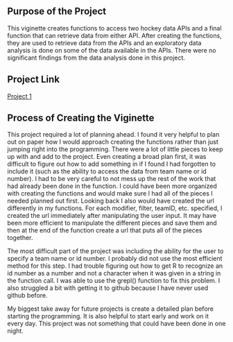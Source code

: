 
## Purpose of the Project ##
This viginette creates functions to access two hockey data APIs and a final function that can retrieve data from either API. After creating the functions, they are used to retrieve data from the APIs and an exploratory data analysis is done on some of the data available in the APIs. There were no significant findings from the data analysis done in this project.

## Project Link ##

[Project 1](https://lauraem93.github.io/Project1/)

## Process of Creating the Viginette ##
This project required a lot of planning ahead. I found it very helpful to plan out on paper how I would approach creating the functions rather than just jumping right into the programming. There were a lot of little pieces to keep up with and add to the project. Even creating a broad plan first, it was difficult to figure out how to add something in if I found I had forgotten to include it (such as the ability to access the data from team name or id number). I had to be very careful to not mess up the rest of the work that had already been done in the function. I could have been more organized with creating the functions and would make sure I had all of the pieces I needed planned out first. Looking back I also would have created the url differently in my functions. For each modifier, filter, teamID, etc. specified, I created the url immediately after manipulating the user input. It may have been more efficient to manipulate the different pieces and save them and then at the end of the function create a url that puts all of the pieces together.

The most difficult part of the project was including the ability for the user to specify a team name or id number. I probably did not use the most efficient method for this step. I had trouble figuring out how to get R to recognize an id number as a number and not a character when it was given in a string in the function call. I was able to use the grepl() function to fix this problem. I also struggled a bit with getting it to github because I have never used github before.

My biggest take away for future projects is create a detailed plan before starting the programming. It is also helpful to start early and work on it every day. This project was not something that could have been done in one night.
